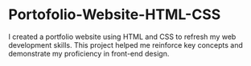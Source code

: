 # Portofolio-Website-HTML-CSS
I created a portfolio website using HTML and CSS to refresh my web development skills. This project helped me reinforce key concepts and demonstrate my proficiency in front-end design.
